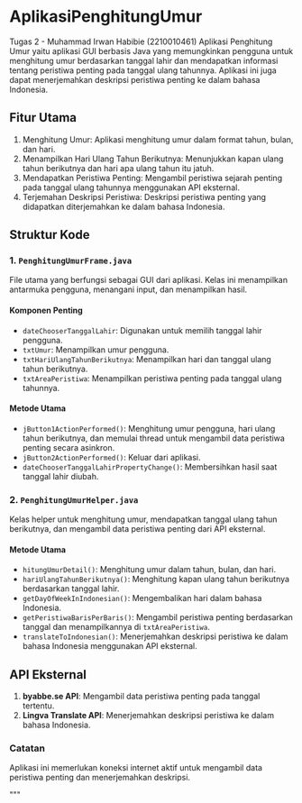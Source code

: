 # AplikasiPenghitungUmur
 Tugas 2 - Muhammad Irwan Habibie (2210010461)
Aplikasi Penghitung Umur yaitu aplikasi GUI berbasis Java yang memungkinkan pengguna untuk menghitung umur berdasarkan tanggal lahir dan mendapatkan informasi tentang peristiwa penting pada tanggal ulang tahunnya. Aplikasi ini juga dapat menerjemahkan deskripsi peristiwa penting ke dalam bahasa Indonesia.

## Fitur Utama

1. Menghitung Umur: Aplikasi menghitung umur dalam format tahun, bulan, dan hari.
2. Menampilkan Hari Ulang Tahun Berikutnya: Menunjukkan kapan ulang tahun berikutnya dan hari apa ulang tahun itu jatuh.
3. Mendapatkan Peristiwa Penting: Mengambil peristiwa sejarah penting pada tanggal ulang tahunnya menggunakan API eksternal.
4. Terjemahan Deskripsi Peristiwa: Deskripsi peristiwa penting yang didapatkan diterjemahkan ke dalam bahasa Indonesia.

## Struktur Kode

### 1. `PenghitungUmurFrame.java`

File utama yang berfungsi sebagai GUI dari aplikasi. Kelas ini menampilkan antarmuka pengguna, menangani input, dan menampilkan hasil.

#### Komponen Penting

- `dateChooserTanggalLahir`: Digunakan untuk memilih tanggal lahir pengguna.
- `txtUmur`: Menampilkan umur pengguna.
- `txtHariUlangTahunBerikutnya`: Menampilkan hari dan tanggal ulang tahun berikutnya.
- `txtAreaPeristiwa`: Menampilkan peristiwa penting pada tanggal ulang tahunnya.

#### Metode Utama

- `jButton1ActionPerformed()`: Menghitung umur pengguna, hari ulang tahun berikutnya, dan memulai thread untuk mengambil data peristiwa penting secara asinkron.
- `jButton2ActionPerformed()`: Keluar dari aplikasi.
- `dateChooserTanggalLahirPropertyChange()`: Membersihkan hasil saat tanggal lahir diubah.

### 2. `PenghitungUmurHelper.java`

Kelas helper untuk menghitung umur, mendapatkan tanggal ulang tahun berikutnya, dan mengambil data peristiwa penting dari API eksternal.

#### Metode Utama

- `hitungUmurDetail()`: Menghitung umur dalam tahun, bulan, dan hari.
- `hariUlangTahunBerikutnya()`: Menghitung kapan ulang tahun berikutnya berdasarkan tanggal lahir.
- `getDayOfWeekInIndonesian()`: Mengembalikan hari dalam bahasa Indonesia.
- `getPeristiwaBarisPerBaris()`: Mengambil peristiwa penting berdasarkan tanggal dan menampilkannya di `txtAreaPeristiwa`.
- `translateToIndonesian()`: Menerjemahkan deskripsi peristiwa ke dalam bahasa Indonesia menggunakan API eksternal.

## API Eksternal

1. **byabbe.se API**: Mengambil data peristiwa penting pada tanggal tertentu.
2. **Lingva Translate API**: Menerjemahkan deskripsi peristiwa ke dalam bahasa Indonesia.

### Catatan

Aplikasi ini memerlukan koneksi internet aktif untuk mengambil data peristiwa penting dan menerjemahkan deskripsi.

"""
